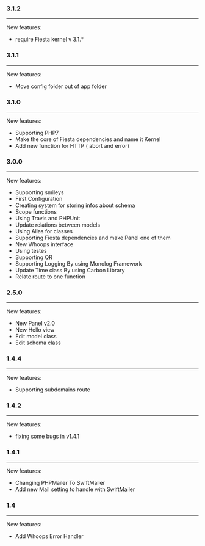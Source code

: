 ### 3.1.2
----------------------

New features:

 * require Fiesta kernel v 3.1.*


### 3.1.1
----------------------

New features:

 * Move config folder out of app folder


### 3.1.0
----------------------

New features:

 * Supporting PHP7
 * Make the core of Fiesta dependencies and name it Kernel
 * Add new function for HTTP ( abort and error)

### 3.0.0
----------------------

New features:

 * Supporting smileys
 * First Configuration
 * Creating system for storing infos about schema 
 * Scope functions
 * Using Travis and PHPUnit
 * Update relations between models
 * Using Alias for classes
 * Supporting Fiesta dependencies and make Panel one of them
 * New Whoops interface
 * Using testes
 * Supporting QR
 * Supporting Logging By using Monolog Framework
 * Update Time class By using Carbon Library
 * Relate route to one function


### 2.5.0
----------------------

New features:

* New Panel v2.0
* New Hello view
* Edit model class
* Edit schema class


### 1.4.4
----------------------

New features:

 * Supporting subdomains route


### 1.4.2
----------------------

New features:

 * fixing some bugs in v1.4.1


### 1.4.1
----------------------

New features:

 * Changing PHPMailer To SwiftMailer
 * Add new Mail setting to handle with SwiftMailer


### 1.4
----------------------

New features:

 * Add Whoops Error Handler
